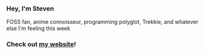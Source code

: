 ### Hey, I'm Steven

FOSS fan, anime connoisseur, programming polyglot, Trekkie, and whatever else I'm feeling this week

### Check out <a rel="me" href="https://rushsteve1.us">my website</a>!
